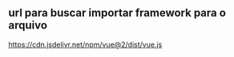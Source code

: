 ## url para buscar importar framework para o arquivo

https://cdn.jsdelivr.net/npm/vue@2/dist/vue.js